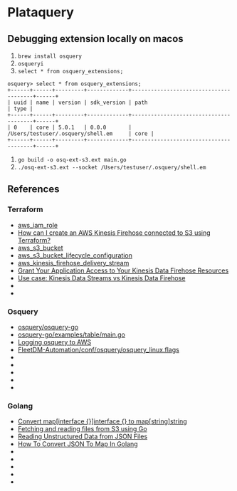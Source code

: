 # Plataquery

## Debugging extension locally on macos
1. `brew install osquery`
1. `osqueryi`
1. `select * from osquery_extensions;`
```
osquery> select * from osquery_extensions;
+------+------+---------+-------------+---------------------------------------+------+
| uuid | name | version | sdk_version | path                                  | type |
+------+------+---------+-------------+---------------------------------------+------+
| 0    | core | 5.0.1   | 0.0.0       | /Users/testuser/.osquery/shell.em     | core |
+------+------+---------+-------------+---------------------------------------+------+
```
1. `go build -o osq-ext-s3.ext main.go`
1. `./osq-ext-s3.ext --socket /Users/testuser/.osquery/shell.em`

## References
### Terraform
* [aws_iam_role](https://registry.terraform.io/providers/hashicorp/aws/latest/docs/resources/iam_role)
* [How can I create an AWS Kinesis Firehose connected to S3 using Terraform?](https://stackoverflow.com/questions/67574884/how-can-i-create-an-aws-kinesis-firehose-connected-to-s3-using-terraform)
* [aws_s3_bucket](https://registry.terraform.io/providers/hashicorp/aws/latest/docs/resources/s3_bucket)
* [aws_s3_bucket_lifecycle_configuration](https://registry.terraform.io/providers/hashicorp/aws/latest/docs/resources/s3_bucket_lifecycle_configuration)
* [aws_kinesis_firehose_delivery_stream](https://registry.terraform.io/providers/hashicorp/aws/latest/docs/resources/kinesis_firehose_delivery_stream)
* [Grant Your Application Access to Your Kinesis Data Firehose Resources](https://docs.aws.amazon.com/firehose/latest/dev/controlling-access.html#using-iam-s3)
* [Use case: Kinesis Data Streams vs Kinesis Data Firehose](https://medium.com/aws-architech/use-case-kinesis-data-streams-vs-kinesis-data-firehose-74d639214e89)
* []()
* []()

### Osquery
* [osquery/osquery-go](https://github.com/osquery/osquery-go)
* [osquery-go/examples/table/main.go](https://github.com/osquery/osquery-go/blob/master/examples/table/main.go)
* [Logging osquery to AWS](https://osquery.readthedocs.io/en/stable/deployment/aws-logging/)
* [FleetDM-Automation/conf/osquery/osquery_linux.flags](https://github.com/CptOfEvilMinions/FleetDM-Automation/blob/main/conf/osquery/osquery_linux.flags)
* []()
* []()
* []()
* []()
* []()

### Golang
* [Convert map[interface {}]interface {} to map[string]string](https://stackoverflow.com/questions/26975880/convert-mapinterface-interface-to-mapstringstring)
* [Fetching and reading files from S3 using Go](https://dev.to/seanyboi/fetching-and-reading-files-from-s3-using-go-4180)
* [Reading Unstructured Data from JSON Files](https://golangdocs.com/golang-read-json-file)
* [How To Convert JSON To Map In Golang](https://appdividend.com/2022/03/15/how-to-convert-json-to-map-in-golang/)
* []()
* []()
* []()
* []()
* []()
